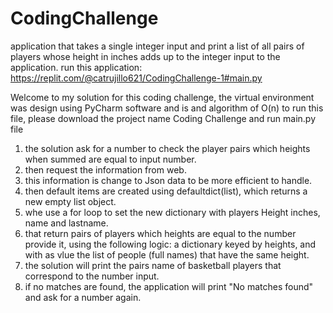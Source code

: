 # CodingChallenge
 application that takes a single integer input and print a list of all pairs of players whose height in inches adds up to the integer input to the application.
run this application: https://replit.com/@catrujillo621/CodingChallenge-1#main.py

Welcome to my solution for this coding challenge,
the virtual environment was design using PyCharm software and is and algorithm of O(n)
to run this file, please download the project name Coding Challenge and run main.py file

1. the solution ask for a number to check the player pairs which heights when summed are equal to input number.
2. then request the information  from web.
3. this information is change to Json data to be more efficient to handle.
4. then  default items are created using defaultdict(list), which returns a new empty list object.
5. whe use a for loop to set the new dictionary with players Height inches, name and lastname.
6. that return pairs of players which heights are equal to the number provide it, using the following logic:
    a dictionary keyed by heights, and with as vlue the list of people (full names) that have the same height.
7. the solution will print the pairs name of basketball players that correspond to the number input.
8.  if no matches are found, the application will print "No matches found" and ask for a number again.
